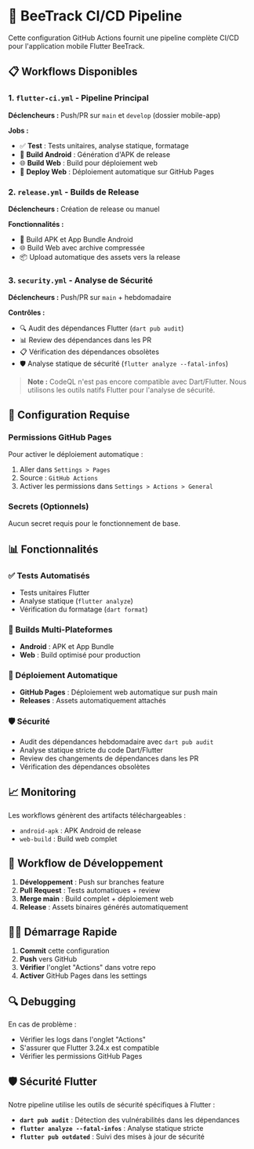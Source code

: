 # 🚀 BeeTrack CI/CD Pipeline

Cette configuration GitHub Actions fournit une pipeline complète CI/CD pour l'application mobile Flutter BeeTrack.

## 📋 Workflows Disponibles

### 1. `flutter-ci.yml` - Pipeline Principal
**Déclencheurs :** Push/PR sur `main` et `develop` (dossier mobile-app)

**Jobs :**
- ✅ **Test** : Tests unitaires, analyse statique, formatage
- 📱 **Build Android** : Génération d'APK de release
- 🌐 **Build Web** : Build pour déploiement web
- 🚀 **Deploy Web** : Déploiement automatique sur GitHub Pages

### 2. `release.yml` - Builds de Release
**Déclencheurs :** Création de release ou manuel

**Fonctionnalités :**
- 📱 Build APK et App Bundle Android
- 🌐 Build Web avec archive compressée
- 📦 Upload automatique des assets vers la release

### 3. `security.yml` - Analyse de Sécurité
**Déclencheurs :** Push/PR sur `main` + hebdomadaire

**Contrôles :**
- 🔍 Audit des dépendances Flutter (`dart pub audit`)
- 📊 Review des dépendances dans les PR
- 📋 Vérification des dépendances obsolètes
- 🛡️ Analyse statique de sécurité (`flutter analyze --fatal-infos`)

> **Note :** CodeQL n'est pas encore compatible avec Dart/Flutter. Nous utilisons les outils natifs Flutter pour l'analyse de sécurité.

## 🔧 Configuration Requise

### Permissions GitHub Pages
Pour activer le déploiement automatique :
1. Aller dans `Settings > Pages`
2. Source : `GitHub Actions`
3. Activer les permissions dans `Settings > Actions > General`

### Secrets (Optionnels)
Aucun secret requis pour le fonctionnement de base.

## 📊 Fonctionnalités

### ✅ Tests Automatisés
- Tests unitaires Flutter
- Analyse statique (`flutter analyze`)
- Vérification du formatage (`dart format`)

### 📱 Builds Multi-Plateformes
- **Android** : APK et App Bundle
- **Web** : Build optimisé pour production

### 🚀 Déploiement Automatique
- **GitHub Pages** : Déploiement web automatique sur push main
- **Releases** : Assets automatiquement attachés

### 🛡️ Sécurité
- Audit des dépendances hebdomadaire avec `dart pub audit`
- Analyse statique stricte du code Dart/Flutter
- Review des changements de dépendances dans les PR
- Vérification des dépendances obsolètes

## 📈 Monitoring

Les workflows génèrent des artifacts téléchargeables :
- `android-apk` : APK Android de release
- `web-build` : Build web complet

## 🔄 Workflow de Développement

1. **Développement** : Push sur branches feature
2. **Pull Request** : Tests automatiques + review
3. **Merge main** : Build complet + déploiement web
4. **Release** : Assets binaires générés automatiquement

## 🏃‍♂️ Démarrage Rapide

1. **Commit** cette configuration
2. **Push** vers GitHub
3. **Vérifier** l'onglet "Actions" dans votre repo
4. **Activer** GitHub Pages dans les settings

## 🔍 Debugging

En cas de problème :
- Vérifier les logs dans l'onglet "Actions"
- S'assurer que Flutter 3.24.x est compatible
- Vérifier les permissions GitHub Pages

## 🛡️ Sécurité Flutter

Notre pipeline utilise les outils de sécurité spécifiques à Flutter :
- **`dart pub audit`** : Détection des vulnérabilités dans les dépendances
- **`flutter analyze --fatal-infos`** : Analyse statique stricte
- **`flutter pub outdated`** : Suivi des mises à jour de sécurité 